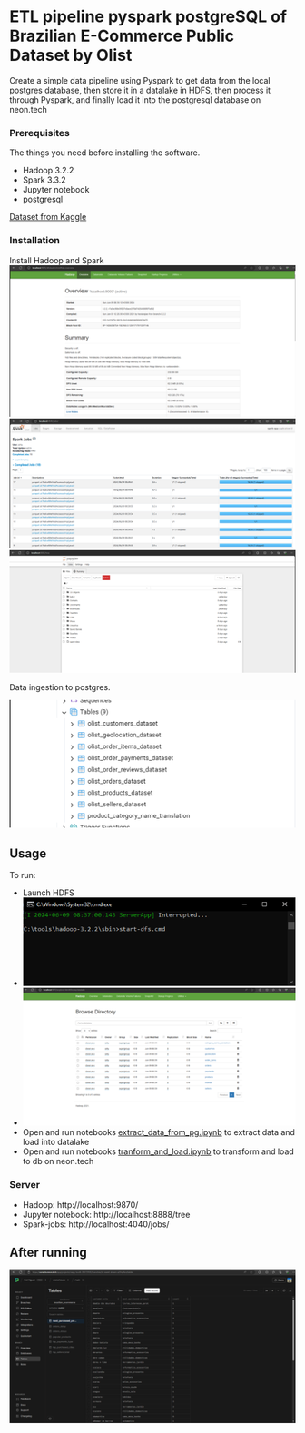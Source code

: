 # ETL pipeline pyspark postgreSQL of Brazilian E-Commerce Public Dataset by Olist

Create a simple data pipeline using Pyspark to get data from the local postgres database, then store it in a datalake in HDFS, then process it through Pyspark, and finally load it into the postgresql database on neon.tech

### Prerequisites

The things you need before installing the software.

* Hadoop 3.2.2
* Spark 3.3.2
* Jupyter notebook
* postgresql

[Dataset from Kaggle](https://www.kaggle.com/datasets/olistbr/brazilian-ecommerce/data?select=olist_order_reviews_dataset.csv)

### Installation

Install Hadoop and Spark
![hadoop](./images/hadoop.png)
![spark](./images/spark-job.png)
![notebook](./images/jupyter-notebook.png)

Data ingestion to postgres.

![tables](./images/pg_tables.png)

## Usage

To run:

* Launch HDFS
* ![Launch HDFS](./images/start-hdfs.png)
* ![datalake](./images/datalake.png)
* Open and run notebooks [extract_data_from_pg.ipynb](./extract_data_from_pg.ipynb) to extract data and load into datalake
* Open and run notebooks [tranform_and_load.ipynb](./tranform_and_load.ipynb) to transform and load to db on neon.tech


### Server

* Hadoop: http://localhost:9870/
* Jupyter notebook: http://localhost:8888/tree
* Spark-jobs: http://localhost:4040/jobs/

## After running
![neon.tech](./images/on-neon.png)

